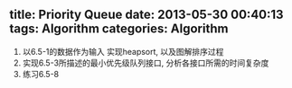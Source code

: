 title: Priority Queue
date: 2013-05-30 00:40:13
tags: Algorithm
categories: Algorithm
---

1. 以6.5-1的数据作为输入 实现heapsort, 以及图解排序过程 
2. 实现6.5-3所描述的最小优先级队列接口, 分析各接口所需的时间复杂度 
3. 练习6.5-8 
